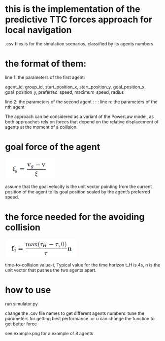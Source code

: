 # this is the implementation of the predictive TTC forces approach for local navigation

.csv files is for the simulation scenarios, classified by its agents numbers

# the format of them:

line 1: the parameters of the first agent:

agent_id, group_id, start_position_x, start_position_y, goal_position_x, goal_position_y, preferred_speed, maximum_speed, radius

line 2: the parameters of the second agent
: : :
line n: the parameters of the nth agent

The approach can be considered as a variant of the PowerLaw model, as both approaches rely on forces that depend on the relative displacement of agents at the moment of a collision.

# goal force of the agent

![image1](https://github.com/SidSong01/Motion-Planning/blob/master/Local%20Navigation%20with%20time-to-collision%20Forces/goal_force.png)

assume that the goal velocity is the unit vector pointing from the current position of the agent to its goal position scaled by the agent’s preferred speed.

# the force needed for the avoiding collision

![image2](https://github.com/SidSong01/Motion-Planning/blob/master/Local%20Navigation%20with%20time-to-collision%20Forces/repulsive_force.png)

time-to-collision value-t, Typical value for the time horizon t_H is 4s, n is the unit vector that pushes the two agents apart.

# how to use
run simulator.py

change the .csv file names to get different agents numbers. tune the parameters for getting best performance. or u can change the function to get better force

see example.png for a example of 8 agents
